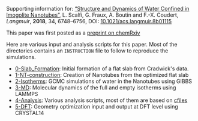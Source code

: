 Supporting information for: [ “Structure and Dynamics of Water Confined in Imogolite Nanotubes”](https://doi.org/10.1021/acs.langmuir.8b01115), L. Scalfi, G. Fraux, A. Boutin and F.-X. Coudert, _Langmuir_, **2018**, 34, 6748–6756, DOI: [10.1021/acs.langmuir.8b01115](https://doi.org/10.1021/acs.langmuir.8b01115)

This paper was first posted as a [preprint on chemRxiv](https://doi.org/10.26434/chemrxiv.6287810.v1)

Here are various input and analysis scripts for this paper. Most of the directories contains an `INSTRUCTION` file to follow to reproduce the simulations.

- [0-Slab_Formation](0-Slab_Formation): Initial formation of a flat slab from Cradwick's data.
- [1-NT-construction](1-NT-construction): Creation of Nanotubes from the optimized flat slab
- [2-Isotherms](2-Isotherms): GCMC simulations of water in the Nanotubes using GIBBS
- [3-MD](3-MD): Molecular dynamics of the full and empty isotherms using LAMMPS
- [4-Analysis](4-Analysis): Various analysis scripts, most of them are based on [cfiles](https://github.com/chemfiles/cfiles)
- [5-DFT](5-DFT): Geometry optimization input and output at DFT level using CRYSTAL14
